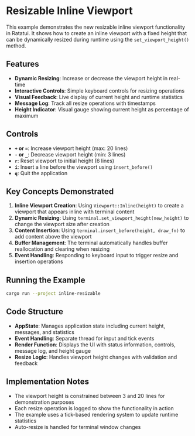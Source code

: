 # Resizable Inline Viewport

This example demonstrates the new resizable inline viewport functionality in Ratatui. It shows how
to create an inline viewport with a fixed height that can be dynamically resized during runtime
using the `set_viewport_height()` method.

## Features

- **Dynamic Resizing**: Increase or decrease the viewport height in real-time
- **Interactive Controls**: Simple keyboard controls for resizing operations
- **Visual Feedback**: Live display of current height and runtime statistics
- **Message Log**: Track all resize operations with timestamps
- **Height Indicator**: Visual gauge showing current height as percentage of maximum

## Controls

- **`+` or `=`**: Increase viewport height (max: 20 lines)
- **`-` or `_`**: Decrease viewport height (min: 3 lines)
- **`r`**: Reset viewport to initial height (6 lines)
- **`i`**: Insert a line before the viewport using `insert_before()`
- **`q`**: Quit the application

## Key Concepts Demonstrated

1. **Inline Viewport Creation**: Using `Viewport::Inline(height)` to create a viewport that appears
   inline with terminal content
2. **Dynamic Resizing**: Using `terminal.set_viewport_height(new_height)` to change the viewport
   size after creation
3. **Content Insertion**: Using `terminal.insert_before(height, draw_fn)` to add content above the viewport
4. **Buffer Management**: The terminal automatically handles buffer reallocation and clearing when resizing
5. **Event Handling**: Responding to keyboard input to trigger resize and insertion operations

## Running the Example

```bash
cargo run --project inline-resizable
```

## Code Structure

- **AppState**: Manages application state including current height, messages, and statistics
- **Event Handling**: Separate thread for input and tick events
- **Render Function**: Displays the UI with status information, controls, message log, and height gauge
- **Resize Logic**: Handles viewport height changes with validation and feedback

## Implementation Notes

- The viewport height is constrained between 3 and 20 lines for demonstration purposes
- Each resize operation is logged to show the functionality in action
- The example uses a tick-based rendering system to update runtime statistics
- Auto-resize is handled for terminal window changes
